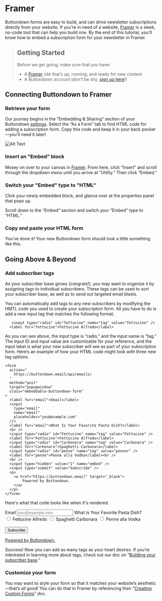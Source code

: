 ﻿# Framer

Buttondown forms are easy to build, and can drive newsletter subscriptions directly from your website. If you’re in need of a website, [Framer](https://www.framer.com/) is a sleek, no-code tool that can help you build one. By the end of this tutorial, you’ll know how to embed a subscription form for your newsletter in Framer. 

> ## Getting Started
> Before we get going, make sure that you have: 
> - A [Framer](https://www.framer.com/) site that’s up, running, and ready for new content
> - A Buttondown account (don’t be shy, [sign up here](https://buttondown.email/register)!)


## Connecting Buttondown to Framer


### Retrieve your form
Our journey begins in the “Embedding & Sharing” section of your Buttondown [settings](https://buttondown.email/settings). Select the “As a Form” tab to find HTML code for adding a subscription form. Copy this code and keep it in your back pocket—you’ll need it later!

![Alt Text](https://github.com/madelinezday/sidegig/blob/main/RetrieveHTML.gif?raw=true) 

### Insert an "Embed" block

Mosey on over to your canvas in [Framer](https://www.framer.com/). From here, click “Insert” and scroll through the dropdown menu until you arrive at “Utility.” Then click “Embed.” 


### Switch your "Embed" type to "HTML"
Click your newly embedded block, and glance over at the properties panel that pops up. 

Scroll down to the “Embed” section and switch your “Embed” type to “HTML.” 


### Copy and paste your HTML form
You’ve done it! Your new Buttondown form should look a little something like this. 


## Going Above & Beyond

### Add subscriber tags
As your subscriber base grows (congrats!), you may want to organize it by assigning tags to individual subscribers. These tags can be used to sort your subscriber base, as well as to send out targeted email blasts. 

You can automatically add tags to any new subscribers by modifying the HMTL code you used to create your subscription form. All you have to do is add a new <span class="bg-gray-200 font-mono p-0.5 rounded">input</span> tag that matches the following format. 

       <input type="radio" id="fettucine" name="tag" value="fettucine" />
      <label for="fettucine">Fettucine Alfredo</label>

As you can see above, the input <span class="bg-gray-200 font-mono p-0.5 rounded">type</span> is “radio,” and the input <span class="bg-gray-200 font-mono p-0.5 rounded">name</span> is “tag.” The input <span class="bg-gray-200 font-mono p-0.5 rounded">ID</span> and input <span class="bg-gray-200 font-mono p-0.5 rounded">value</span> are customizable for your reference, and the input <span class="bg-gray-200 font-mono p-0.5 rounded">label</span> is what your new subscriber will see as part of your subscription form. Here’s an example of how your HTML code might look with three new tag options. 

    <form
      action="
        https://buttondown.email/api/emails/
      "
      method="post"
      target="popupwindow"
      class="embeddable-buttondown-form"
    >
      <label for="email">Email</label>
      <input
        type="email"
        name="email"
        placeholder="you@example.com"
      //>
      <label for="email">What Is Your Favorite Pasta Dish?</label>
      <br />
      <input type="radio" id="Fettucine" name="tag" value="Fettucine" />
      <label for="Fettucine">Fettucine Alfredo</label>
      <input type="radio" id="Carbonara" name="tag" value="Carbonara" />
      <label for="Carbonara">Spaghetti Carbonara</label>
      <input type="radio" id="penne" name="tag" value="penner" />
      <label for="penne">Penne alla Vodka</label><br />
      <br />
      <input type="hidden" value="1" name="embed" />
      <input type="submit" value="Subscribe" />
      <p>
        <a href="https://buttondown.email" target="_blank">
            Powered by Buttondown.
        </a>
      </p>
    </form> 

Here's what that code looks like when it's rendered. 

<form
  action="
    https://buttondown.email/api/emails/
  "
  method="post"
  target="popupwindow"
  class="embeddable-buttondown-form"
>
  <label for="email">Email</label>
  <input
    type="email"
    name="email"
    placeholder="you@example.com"
  //>
  <label for="email">What Is Your Favorite Pasta Dish?</label>
  <br />
  <input type="radio" id="fettucine" name="tag" value="fettucine" />
  <label for="fettucine">Fettucine Alfredo</label>
  <input type="radio" id="carbonara" name="tag" value="carbonara" />
  <label for="carbonara">Spaghetti Carbonara</label>
  <input type="radio" id="penne" name="tag" value="penne" />
  <label for="penne">Penne alla Vodka</label><br />
  <br />
  <input type="hidden" value="1" name="embed" />
  <input type="submit" value="Subscribe" />
  <p>
    <a href="https://buttondown.email" target="_blank">
        Powered by Buttondown.
    </a>
  </p>
</form>

Success! Now you can add as many tags as your heart desires. If you’re interested in learning more about tags, check out our doc on “[Building your subscriber base](https://docs.buttondown.email/getting-started/building-your-subscriber-base).” 

### Customize your form

You may want to style your form so that it matches your website’s aesthetic—that’s all good! You can do that in Framer by referencing their “[Creating Custom Forms](https://www.framer.com/learn/how-to-create-a-custom-form/)” doc.
